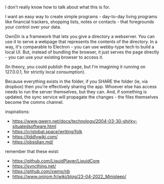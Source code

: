 
I don't really know how to talk about what this is for.

I want an easy way to create simple programs - day-to-day living programs like financial trackers, shopping lists, notes or contacts - that foregrounds your control over your data. 

OwnDir is a framework that lets you give a directory a webserver. You can use it to serve a webpage that represents the contents of the directory. In a way, it's comparable to Electron - you can use webby-type tech to build a local UI. But, instead of bundling the browser, it just serves the page directly - you can use your existing browser to access it. 

(In theory, you could publish the page, but I'm imagining it running on 127.0.0.1, for strictly local consumption).

Because everything exists in the folder, if you SHARE the folder (ie, via dropbox) then you're effectively sharing the app. Whoever else has access needs to run the server themselves, but they can. And, if something is updated, the sync service will propagate the changes - the files themselves become the comms channel.

inspirations:
- https://www.gwern.net/docs/technology/2004-03-30-shirky-situatedsoftware.html
- https://cristobal.space/writing/folk
- https://tiddlywiki.com/
- https://obsidian.md/

remember that these exist:
- https://github.com/LiquidPlayer/LiquidCore
- https://syncthing.net/
- https://github.com/xwmx/nb
- https://www.onirom.fr/wiki/blog/23-04-2022_Minisleep/